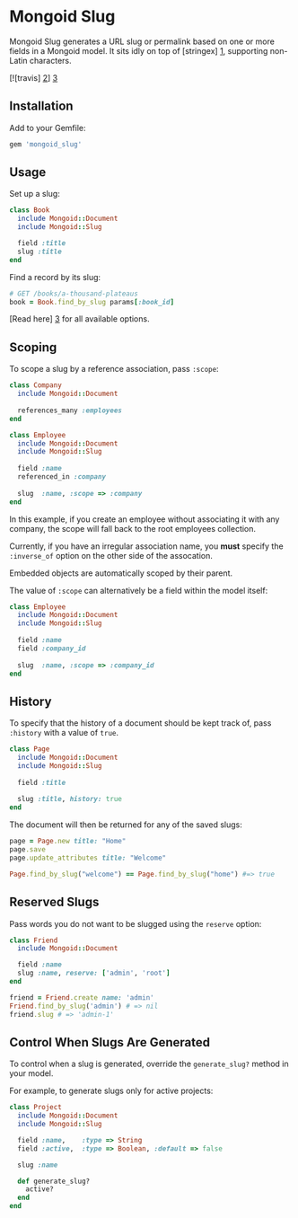 Mongoid Slug
============

Mongoid Slug generates a URL slug or permalink based on one or more fields in a
Mongoid model. It sits idly on top of [stringex] [1], supporting non-Latin
characters.

[![travis] [2]] [3]

Installation
------------

Add to your Gemfile:

```ruby
gem 'mongoid_slug'
```

Usage
-----

Set up a slug:

```ruby
class Book
  include Mongoid::Document
  include Mongoid::Slug

  field :title
  slug :title
end
```

Find a record by its slug:

```ruby
# GET /books/a-thousand-plateaus
book = Book.find_by_slug params[:book_id]
```

[Read here] [3] for all available options.

Scoping
-------

To scope a slug by a reference association, pass `:scope`:

```ruby
class Company
  include Mongoid::Document
  
  references_many :employees
end

class Employee
  include Mongoid::Document
  include Mongoid::Slug
  
  field :name
  referenced_in :company
  
  slug  :name, :scope => :company
end
```

In this example, if you create an employee without associating it with any
company, the scope will fall back to the root employees collection.

Currently, if you have an irregular association name, you **must** specify the
`:inverse_of` option on the other side of the assocation.

Embedded objects are automatically scoped by their parent.

The value of `:scope` can alternatively be a field within the model itself:

```ruby
class Employee
  include Mongoid::Document
  include Mongoid::Slug
  
  field :name
  field :company_id
  
  slug  :name, :scope => :company_id
end
```

History
-------

To specify that the history of a document should be kept track of, pass
`:history` with a value of `true`.

```ruby
class Page
  include Mongoid::Document
  include Mongoid::Slug
  
  field :title
  
  slug :title, history: true
end
```

The document will then be returned for any of the saved slugs:

```ruby
page = Page.new title: "Home"
page.save
page.update_attributes title: "Welcome"

Page.find_by_slug("welcome") == Page.find_by_slug("home") #=> true
```

Reserved Slugs
--------------

Pass words you do not want to be slugged using the `reserve` option:

```ruby
class Friend
  include Mongoid::Document

  field :name
  slug :name, reserve: ['admin', 'root']
end

friend = Friend.create name: 'admin'
Friend.find_by_slug('admin') # => nil
friend.slug # => 'admin-1'
```

Control When Slugs Are Generated
--------------------------------

To control when a slug is generated, override the `generate_slug?` method in your model.

For example, to generate slugs only for active projects:

```ruby
class Project
  include Mongoid::Document
  include Mongoid::Slug

  field :name,    :type => String
  field :active,  :type => Boolean, :default => false

  slug :name

  def generate_slug?
    active?
  end
end
```

[1]: https://github.com/rsl/stringex/
[2]: https://secure.travis-ci.org/hakanensari/mongoid-slug.png
[3]: http://travis-ci.org/hakanensari/mongoid-slug
[4]: https://github.com/hakanensari/mongoid-slug/blob/master/lib/mongoid/slug.rb
